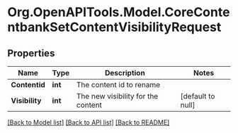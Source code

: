# Org.OpenAPITools.Model.CoreContentbankSetContentVisibilityRequest

## Properties

Name | Type | Description | Notes
------------ | ------------- | ------------- | -------------
**Contentid** | **int** | The content id to rename | 
**Visibility** | **int** | The new visibility for the content | [default to null]

[[Back to Model list]](../README.md#documentation-for-models) [[Back to API list]](../README.md#documentation-for-api-endpoints) [[Back to README]](../README.md)

